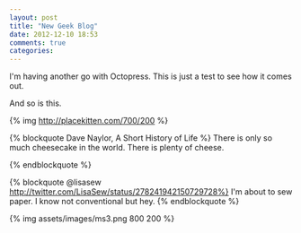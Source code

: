 ```yaml
---
layout: post
title: "New Geek Blog"
date: 2012-12-10 18:53
comments: true
categories: 
---
```

I'm having another go with Octopress.  This is just a test to see how it comes out.

And so is this.

{% img http://placekitten.com/700/200 %}

{% blockquote Dave Naylor, A Short History of Life %}
There is only so much cheesecake in the world.  There is plenty of cheese.

{% endblockquote %}

{% blockquote @lisasew http://twitter.com/LisaSew/status/278241942150729728%}
I'm about to sew paper. I know not conventional but hey.
{% endblockquote %}

{% img assets/images/ms3.png 800 200 %}
